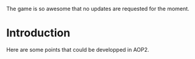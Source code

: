 The game is so awesome that no updates are requested for the moment.

# Introduction #

Here are some points that could be developped in AOP2.